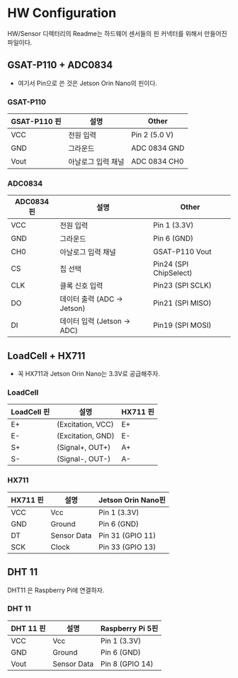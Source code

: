 # HW Configuration
HW/Sensor 디렉터리의 Readme는 하드웨어 센서들의 핀 커넥터를 위해서 만들어진 파일이다.

## GSAT-P110 + ADC0834

* 여기서 Pin으로 쓴 것은 Jetson Orin Nano의 핀이다.

### GSAT-P110
| **GSAT-P110 핀** | **설명**                  | **Other**                  |
|------------------|---------------------------|----------------------------|
| VCC              | 전원 입력                 | Pin 2 (5.0 V)              |
| GND              | 그라운드                  | ADC 0834 GND               |
| Vout             | 아날로그 입력 채널        | ADC 0834 CH0               |

### ADC0834
| **ADC0834 핀**   | **설명**                  | **Other**                  |
|------------------|---------------------------|----------------------------|
| VCC              | 전원 입력                 | Pin 1 (3.3V)               |
| GND              | 그라운드                  | Pin 6 (GND)                |
| CH0              | 아날로그 입력 채널        | GSAT-P110 Vout  |
| CS               | 칩 선택                   | Pin24 (SPI ChipSelect)     |
| CLK              | 클록 신호 입력            | Pin23 (SPI SCLK)           |
| DO               | 데이터 출력 (ADC → Jetson)| Pin21 (SPI MISO)           |
| DI               | 데이터 입력 (Jetson → ADC)| Pin19 (SPI MOSI)           |


## LoadCell + HX711

- 꼭 HX711과 Jetson Orin Nano는 3.3V로 공급해주자.

### LoadCell
| **LoadCell 핀**   | **설명**                  | **HX711 핀**                  |
|------------------|---------------------------|----------------------------|
| E+               | (Excitation, VCC)         | E+                         |
| E-               | (Excitation, GND)         | E-                         |
| S+               | (Signal+, OUT+)           | A+                         |
| S-               | (Signal-, OUT-)           | A-                         |

### HX711
| **HX711 핀**      | **설명**                  | **Jetson Orin Nano핀**           |
|------------------|---------------------------|----------------------------|
| VCC               | Vcc                       | Pin 1 (3.3V)               |
| GND               | Ground                    | Pin 6 (GND)                |
| DT                | Sensor Data               | Pin 31 (GPIO 11)           |
| SCK               | Clock                     | Pin 33 (GPIO 13)           |


## DHT 11
DHT11 은 Raspberry Pi에 연결하자.
### DHT 11
| **DHT 11 핀**      | **설명**                  | **Raspberry Pi 5핀**           |
|------------------|---------------------------|----------------------------|
| VCC               | Vcc                       | Pin 1 (3.3V)               |
| GND               | Ground                    | Pin 6 (GND)                |
| Vout                | Sensor Data               | Pin 8 (GPIO 14)           |